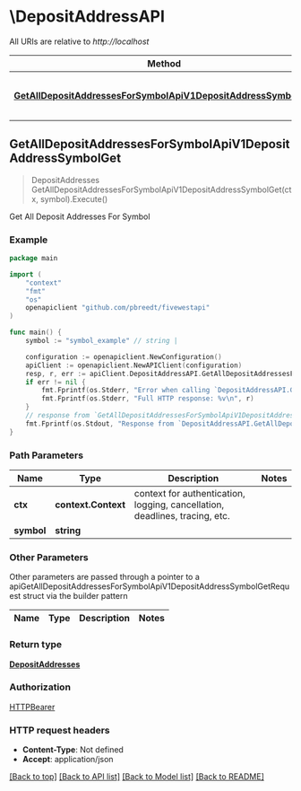 # \DepositAddressAPI

All URIs are relative to *http://localhost*

Method | HTTP request | Description
------------- | ------------- | -------------
[**GetAllDepositAddressesForSymbolApiV1DepositAddressSymbolGet**](DepositAddressAPI.md#GetAllDepositAddressesForSymbolApiV1DepositAddressSymbolGet) | **Get** /wallet/api/v1/deposit_address/{symbol} | Get All Deposit Addresses For Symbol



## GetAllDepositAddressesForSymbolApiV1DepositAddressSymbolGet

> DepositAddresses GetAllDepositAddressesForSymbolApiV1DepositAddressSymbolGet(ctx, symbol).Execute()

Get All Deposit Addresses For Symbol



### Example

```go
package main

import (
	"context"
	"fmt"
	"os"
	openapiclient "github.com/pbreedt/fivewestapi"
)

func main() {
	symbol := "symbol_example" // string | 

	configuration := openapiclient.NewConfiguration()
	apiClient := openapiclient.NewAPIClient(configuration)
	resp, r, err := apiClient.DepositAddressAPI.GetAllDepositAddressesForSymbolApiV1DepositAddressSymbolGet(context.Background(), symbol).Execute()
	if err != nil {
		fmt.Fprintf(os.Stderr, "Error when calling `DepositAddressAPI.GetAllDepositAddressesForSymbolApiV1DepositAddressSymbolGet``: %v\n", err)
		fmt.Fprintf(os.Stderr, "Full HTTP response: %v\n", r)
	}
	// response from `GetAllDepositAddressesForSymbolApiV1DepositAddressSymbolGet`: DepositAddresses
	fmt.Fprintf(os.Stdout, "Response from `DepositAddressAPI.GetAllDepositAddressesForSymbolApiV1DepositAddressSymbolGet`: %v\n", resp)
}
```

### Path Parameters


Name | Type | Description  | Notes
------------- | ------------- | ------------- | -------------
**ctx** | **context.Context** | context for authentication, logging, cancellation, deadlines, tracing, etc.
**symbol** | **string** |  | 

### Other Parameters

Other parameters are passed through a pointer to a apiGetAllDepositAddressesForSymbolApiV1DepositAddressSymbolGetRequest struct via the builder pattern


Name | Type | Description  | Notes
------------- | ------------- | ------------- | -------------


### Return type

[**DepositAddresses**](DepositAddresses.md)

### Authorization

[HTTPBearer](../README.md#HTTPBearer)

### HTTP request headers

- **Content-Type**: Not defined
- **Accept**: application/json

[[Back to top]](#) [[Back to API list]](../README.md#documentation-for-api-endpoints)
[[Back to Model list]](../README.md#documentation-for-models)
[[Back to README]](../README.md)

